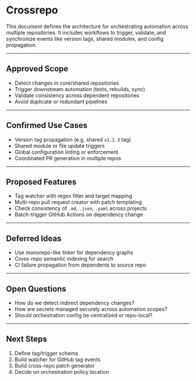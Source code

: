 # Crossrepo

This document defines the architecture for orchestrating automation across multiple repositories. It includes workflows to trigger, validate, and synchronize events like version tags, shared modules, and config propagation.

---

## Approved Scope

- Detect changes in core/shared repositories
- Trigger downstream automation (tests, rebuilds, sync)
- Validate consistency across dependent repositories
- Avoid duplicate or redundant pipelines

---

## Confirmed Use Cases

- Version tag propagation (e.g. shared `v1.2.3` tag)
- Shared module or file update triggers
- Global configuration linting or enforcement
- Coordinated PR generation in multiple repos

---

## Proposed Features

- Tag watcher with regex filter and target mapping
- Multi-repo pull request creator with patch templating
- Check consistency of `.md`, `.json`, `.yaml` across projects
- Batch-trigger GitHub Actions on dependency change

---

## Deferred Ideas

- Use monorepo-like linker for dependency graphs
- Cross-repo semantic indexing for search
- CI failure propagation from dependents to source repo

---

## Open Questions

- How do we detect indirect dependency changes?
- How are secrets managed securely across automation scopes?
- Should orchestration config be centralized or repo-local?

---

## Next Steps

1. Define tag/trigger schema
2. Build watcher for GitHub tag events
3. Build cross-repo patch generator
4. Decide on orchestration policy location

